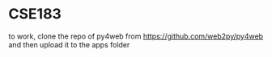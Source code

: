 # CSE183


to work, clone the repo of py4web from 
https://github.com/web2py/py4web
and then upload it to the apps folder

